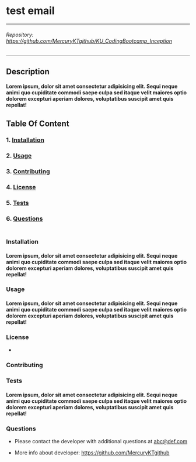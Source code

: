 # test email 
---
###### Repository: https://github.com/MercuryKTgithub/KU_CodingBootcamp_Inception
---

## Description
#### Lorem ipsum, dolor sit amet consectetur adipisicing elit. Sequi neque animi quo cupiditate commodi saepe culpa sed itaque velit maiores optio dolorem excepturi aperiam dolores, voluptatibus suscipit amet quis repellat!<br>
## Table Of Content
#### 
  
### 1. [Installation](#installation) 
  
### 2. [Usage](#usage) 
  
### 3. [Contributing](#contributing) 
  
### 4. [License](#license) 
  
### 5. [Tests](#tests) 
  
### 6. [Questions](#questions) <br><br>
### Installation
#### Lorem ipsum, dolor sit amet consectetur adipisicing elit. Sequi neque animi quo cupiditate commodi saepe culpa sed itaque velit maiores optio dolorem excepturi aperiam dolores, voluptatibus suscipit amet quis repellat! 
  
### Usage
#### Lorem ipsum, dolor sit amet consectetur adipisicing elit. Sequi neque animi quo cupiditate commodi saepe culpa sed itaque velit maiores optio dolorem excepturi aperiam dolores, voluptatibus suscipit amet quis repellat! 
  
### License
* 

  
### Contributing
 
  
### Tests
#### Lorem ipsum, dolor sit amet consectetur adipisicing elit. Sequi neque animi quo cupiditate commodi saepe culpa sed itaque velit maiores optio dolorem excepturi aperiam dolores, voluptatibus suscipit amet quis repellat!  
  
### Questions
* Please contact the developer with additional questions at <abc@def.com> 
                 
* More info about developer: https://github.com/MercuryKTgithub 

